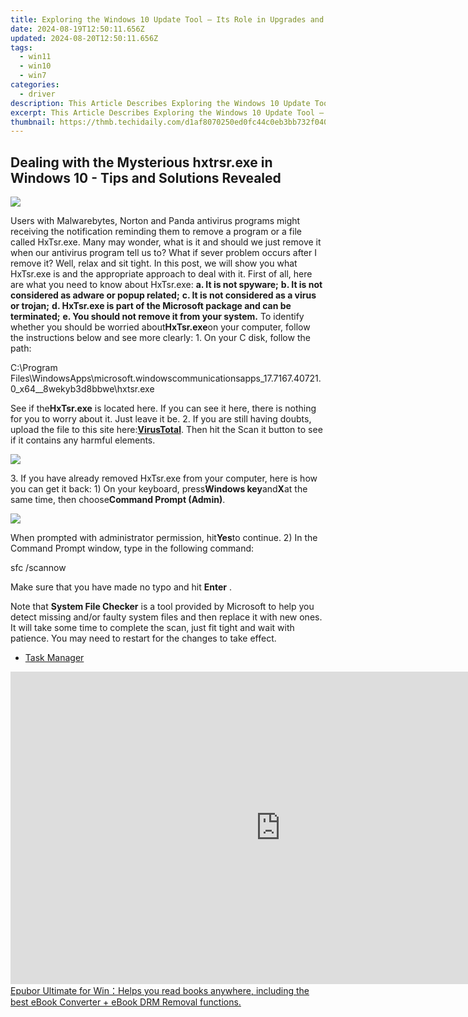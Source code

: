 ```yaml
---
title: Exploring the Windows 10 Update Tool – Its Role in Upgrades and Guide for Disabling/Uninstallation
date: 2024-08-19T12:50:11.656Z
updated: 2024-08-20T12:50:11.656Z
tags:
  - win11
  - win10
  - win7
categories:
  - driver
description: This Article Describes Exploring the Windows 10 Update Tool – Its Role in Upgrades and Guide for Disabling/Uninstallation
excerpt: This Article Describes Exploring the Windows 10 Update Tool – Its Role in Upgrades and Guide for Disabling/Uninstallation
thumbnail: https://thmb.techidaily.com/d1af8070250ed0fc44c0eb3bb732f040d9be0391dec23043dea2f82d9170e773.jpg
---
```


## Dealing with the Mysterious hxtrsr.exe in Windows 10 - Tips and Solutions Revealed

![](https://images.drivereasy.com/wp-content/uploads/2017/06/img_594c93a245495.jpg)

Users with Malwarebytes, Norton and Panda antivirus programs might receiving the notification reminding them to remove a program or a file called HxTsr.exe. Many may wonder, what is it and should we just remove it when our antivirus program tell us to? What if sever problem occurs after I remove it? Well, relax and sit tight. In this post, we will show you what HxTsr.exe is and the appropriate approach to deal with it. First of all, here are what you need to know about HxTsr.exe: **a. It is not spyware;** **b. It is not considered as adware or popup related;** **c. It is not considered as a virus or trojan;**   **d. HxTsr.exe is part of the Microsoft package and can be terminated;** **e. You should not remove it from your system.** To identify whether you should be worried about**HxTsr.exe**on your computer, follow the instructions below and see more clearly: 1\. On your C disk, follow the path:

C:\Program Files\WindowsApps\microsoft.windowscommunicationsapps_17.7167.40721.0_x64__8wekyb3d8bbwe\hxtsr.exe

 See if the**HxTsr.exe** is located here. If you can see it here, there is nothing for you to worry about it. Just leave it be. 2\. If you are still having doubts, upload the file to this site here:[**VirusTotal**](https://www.virustotal.com/). Then hit the Scan it button to see if it contains any harmful elements.

![](https://images.drivereasy.com/wp-content/uploads/2017/06/img_594c99f6849c0.png)

3\. If you have already removed HxTsr.exe from your computer, here is how you can get it back: 1) On your keyboard, press**Windows key**and**X**at the same time, then choose**Command Prompt (Admin)**.

![](https://images.drivereasy.com/wp-content/uploads/2017/06/img_594c9ad4aa3e0.png)

When prompted with administrator permission, hit**Yes**to continue. 2) In the Command Prompt window, type in the following command:

sfc /scannow

Make sure that you have made no typo and hit **Enter** .

 Note that **System File Checker**  is a tool provided by Microsoft to help you detect missing and/or faulty system files and then replace it with new ones. It will take some time to complete the scan, just fit tight and wait with patience. You may need to restart for the changes to take effect.

* [Task Manager](https://tools.techidaily.com/drivereasy/download/)

<ins class="adsbygoogle"
     style="display:block"
     data-ad-format="autorelaxed"
     data-ad-client="ca-pub-7571918770474297"
     data-ad-slot="1223367746"></ins>



<ins class="adsbygoogle"
     style="display:block"
     data-ad-client="ca-pub-7571918770474297"
     data-ad-slot="8358498916"
     data-ad-format="auto"
     data-full-width-responsive="true"></ins>



<!-- affiliate ads begin -->
<a href="https://secure.2checkout.com/order/checkout.php?PRODS=4599951&QTY=1&AFFILIATE=108875&CART=1"><iframe width="864" height="500" src="https://www.youtube.com/embed/jVnfr5HudQw" title="The Latest and Easiest Solution to Remove Kindle DRM on Windows (without Degrading)" frameborder="0" allow="accelerometer; autoplay; clipboard-write; encrypted-media; gyroscope; picture-in-picture; web-share" referrerpolicy="strict-origin-when-cross-origin" allowfullscreen></iframe>
Epubor Ultimate for Win：Helps you read books anywhere, including the best eBook Converter + eBook DRM Removal functions.</a>
<!-- affiliate ads end -->